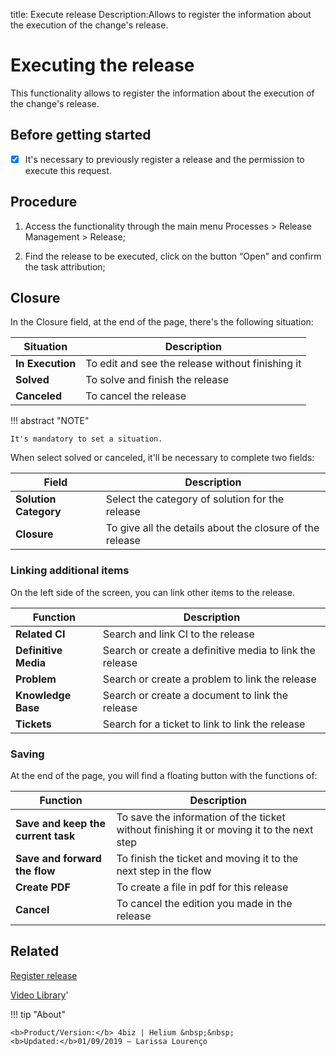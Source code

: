 title: Execute release
Description:Allows to register the information about the execution of the change's release. 
# Executing the release
This functionality allows to register the information about the execution of the change's release.

## Before getting started

- [x] It's necessary to previously register a release and the permission to execute this request.

Procedure
-------------

1. Access the functionality through the main menu Processes \> Release
    Management \> Release;

2.  Find the release to be executed, click on the button “Open” and
    confirm the task attribution;

## Closure

In the Closure field, at the end of the page, there's the following situation:

|Situation|Description|
|------|-----------|
|**In Execution**|To edit and see the release without finishing it|
|**Solved**|To solve and finish the release|
|**Canceled**|To cancel the release|

!!! abstract "NOTE"

    It's mandatory to set a situation.

When select solved or canceled, it'll be necessary to complete two fields:

|Field|Description|
|-----|-----------|
|**Solution Category**|Select the category of solution for the release|
|**Closure**|To give all the details about the closure of the release|

### Linking additional items

On the left side of the screen, you can link other items to the release.

|Function|Description|
|--------|-----------|
|**Related CI**|Search and link CI to the release|
|**Definitive Media**|Search or create a definitive media to link the release|
|**Problem**|Search or create a problem to link the release|
|**Knowledge Base**|Search or create a document to link the release|
|**Tickets**|Search for a ticket to link to link the release|
    
### Saving

At the end of the page, you will find a floating button with the functions of:

|Function|Description|
|--------|-----------|
|**Save and keep the current task**|To save the information of the ticket without finishing it or moving it to the next step|
|**Save and forward the flow**|To finish the ticket and moving it to the next step in the flow|
|**Create PDF**|To create a file in pdf for this release|
|**Cancel**|To cancel the edition you made in the release|


Related
-----------

[Register release](/en-us/4biz-helium/processes/release/use/register-release-request.html)

<i class='fa fa-youtube-play  fa-2x' style='color:#97ce17;vertical-align: middle;'> </i> [Video Library](https://www.youtube.com/playlist?list=PLB5qK2uzf2RMA1W1Js4-lPEDUDUJJ_rUa)'

!!! tip "About"

    <b>Product/Version:</b> 4biz | Helium &nbsp;&nbsp;
    <b>Updated:</b>01/09/2019 – Larissa Lourenço

